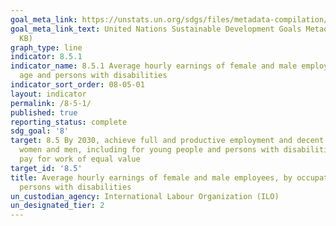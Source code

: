 ```yaml
---
goal_meta_link: https://unstats.un.org/sdgs/files/metadata-compilation/Metadata-Goal-8.pdf
goal_meta_link_text: United Nations Sustainable Development Goals Metadata (PDF 317
  KB)
graph_type: line
indicator: 8.5.1
indicator_name: 8.5.1 Average hourly earnings of female and male employees, by occupation,
  age and persons with disabilities
indicator_sort_order: 08-05-01
layout: indicator
permalink: /8-5-1/
published: true
reporting_status: complete
sdg_goal: '8'
target: 8.5 By 2030, achieve full and productive employment and decent work for all
  women and men, including for young people and persons with disabilities, and equal
  pay for work of equal value
target_id: '8.5'
title: Average hourly earnings of female and male employees, by occupation, age and
  persons with disabilities
un_custodian_agency: International Labour Organization (ILO)
un_designated_tier: 2
---
```

